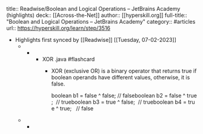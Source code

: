 title:: Readwise/Boolean and Logical Operations – JetBrains Academy (highlights)
deck:: [[Across-the-Net]]
author:: [[hyperskill.org]]
full-title:: "Boolean and Logical Operations – JetBrains Academy"
category:: #articles
url:: https://hyperskill.org/learn/step/3516

- Highlights first synced by [[Readwise]] [[Tuesday, 07-02-2023]]
	- -
		- XOR .java #flashcard
			- XOR (exclusive OR) is a binary operator that returns true if boolean operands have different values, otherwise, it is false.
			  
			  
			  boolean b1 = false ^ false; // falseboolean b2 = false ^ true;  // trueboolean b3 = true ^ false;  // trueboolean b4 = true ^ true;   // false
	- -